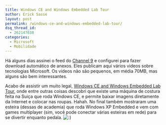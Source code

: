 ```yaml
---
title: Windows CE and Windows Embedded Lab Tour
author: Erick Sasse
layout: post
permalink: /windows-ce-and-windows-embedded-lab-tour/
dsq_thread_id:
  - 262147038
categories:
  - Microsoft
  - Mobilidade
---
```

H&aacute; alguns dias assinei o feed do [Channel 9][1] e configurei para fazer download autom&aacute;tico de anexos. Eles publicam aqui v&aacute;rios videos sobre tecnologias Microsoft. Os videos n&atilde;o s&atilde;o pequenos, em m&eacute;dia 70MB, mas alguns s&atilde;o bem interessantes.

Acabo de assistir um muito legal, [Windows CE and Windows Embedded Lab Tour][2], onde entre outras coisas descobri que existe uma m&aacute;quina de costura feita na Sui&ccedil;a que roda Windows CE, e permite baixar imagens diretamente da Internet e colocar nas roupas. Hahah. No final tamb&eacute;m mostraram uma esteira (dessas de academia) que roda Windows XP Embedded e vem com games multiplayer (sim, voc&ecirc; pode conectar v&aacute;rias esteiras em rede) para se divertir enquanto pedala. <img src="http://www.ericksasse.com.br/wp-includes/images/smilies/icon_smile.gif" alt=":)" class="wp-smiley" />

 [1]: http://channel9.msdn.com
 [2]: http://channel9.msdn.com/ShowPost.aspx?PostID=10924